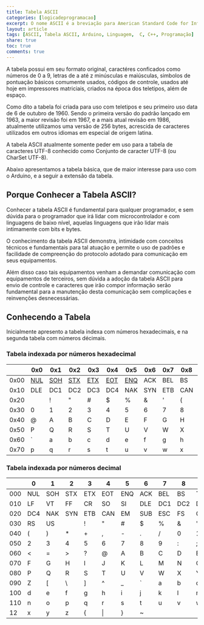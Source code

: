 ```yaml
---
title: Tabela ASCII
categories: [logicadeprogramacao]
excerpt: O nome ASCII é a breviação para American Standard Code for Information Interchange, foi criada com base no idioma inglês e foi codificada sobre 7 bits, sendo 128 códigos existêntes, inicialmente.
layout: article
tags: [ASCII, Tabela ASCII, Arduino, Linguagem,  C, C++, Programação]
share: true
toc: true
comments: true
---
```


A tabela possui em seu formato original, caractéres conficados como números de 0 a 9, letras de a até z
minúsculas e maiúsculas, simbolos de pontuação básicos comumente usados, códigos de controle, usados até 
hoje em impressores matriciais, criados na época dos teletipos, além de espaço.

Como dito a tabela foi criada para uso com teletipos e seu primeiro uso data de 6 de outubro de 1960.
Sendo o primeira versão do padrão lançado em 1963, a maior revisão foi em 1967, e a mais atual revisão
em 1986, atualmente utilizamos uma versão de 256 bytes, acrescida de caracteres utilizados em outros 
idiomas em especial de origem latina.

A tabela ASCII atualmente somente peder em uso para a tabela de caracteres UTF-8 conhecido como Conjunto
de caracter UTF-8 (ou CharSet UTF-8).

Abaixo apresentamos a tabela básica, que de maior interesse para uso com o Arduino, e a seguir a extensão da tabela. 

## Porque Conhecer a Tabela ASCII?

Conhecer a tabela ASCII é fundamental para qualquer programador, e sem dúvida para o programador
que irá lidar com microcontrolador e com linguagens de baixo nível, aquelas linguagens que irão lidar
mais intimamente com bits e bytes.

O conhecimento da tabela ASCII demonstra, intimidade com conceitos técnicos e fundamentais para tal 
atuação e permite o uso de padrões e facilidade de compreenção do protocolo adotado para comunicação
em seus equipamentos.

Além disso caso tais equipamentos venham a demandar comunicação com equipamentos de terceiros, sem dúvida
a adoção da tabela ASCII para envio de controle e caracteres que irão compor informação serão fundamental
para a manutenção desta comunicação sem complicações e reinvenções desnecessárias.

## Conhecendo a Tabela
 
Inicialmente apresento a tabela indexa com números hexadecimais, e na segunda tabela com números décimais.

### Tabela indexada por números hexadecimal

|      | 0x0 | 0x1 | 0x2 | 0x3 | 0x4 | 0x5 | 0x6 | 0x7 | 0x8 | 0x9 | 0xA | 0xB | 0xC | 0xD | 0xE | 0xF |      | 
| ---- | --- | --- | --- | --- | --- | --- | --- | --- | --- | --- | --- | --- | --- | --- | --- | --- | -----|
| 0x00 | [NUL](/ASCII/NULL) | [SOH](/ASCII/SOH) | [STX](/ASCII/STX) | [ETX](/ASCII/ETX) | [EOT](/ASCII/EOT) | [ENQ](/ASCII/NUL) | ACK | BEL | BS  | TAB | LF  | VT  | FF  | CR  | SO  | SI  | 0x0F | 
| 0x10 | DLE | DC1 | DC2 | DC3 | DC4 | NAK | SYN | ETB | CAN | EM  | SUB | ESC | FS  | GS  | RS  | US  | 0x1F |
| 0x20 |     | !   | "   | #   | $   | %   | &   | '   | (   | )   | *   | +   | ,   | -   | .   | /   | 0x2F |
| 0x30 | 0   | 1   | 2   | 3   | 4   | 5   | 6   | 7   | 8   | 9   | :   | ;   | <   | =   | >   | ?   | 0x3F |
| 0x40 | @   | A   | B   | C   | D   | E   | F   | G   | H   | I   | J   | K   | L   | M   | N   | O   | 0x4F |
| 0x50 | P   | Q   | R   | S   | T   | U   | V   | W   | X   | Y   | Z   | [   | \   | ]   | ^   | _   | 0x5F |
| 0x60 | `   | a   | b   | c   | d   | e   | f   | g   | h   | i   | j   | k   | l   | m   | n   | o   | 0x6F |
| 0x70 | p   | q   | r   | s   | t   | u   | v   | w   | x   | y   | z   | {   | \|  | }   | ~   |     | 0x7F |


### Tabela indexada por números decimal

|     | 0   | 1   | 2   | 3   | 4   | 5   | 6   | 7   | 8   | 9   |     |
| --- | --- | --- | --- | --- | --- | --- | --- | --- | --- | --- | --- |
| 000 | NUL | SOH | STX | ETX | EOT | ENQ | ACK | BEL | BS  | TAB | 009 |
| 010 | LF  | VT  | FF  | CR  | SO  | SI  | DLE | DC1 | DC2 | DC3 | 019 |
| 020 | DC4 | NAK | SYN | ETB | CAN | EM  | SUB | ESC | FS  | GS  | 029 |
| 030 | RS  | US  |     | !   | "   | #   | $   | %   | &   | '   | 039 |
| 040 | (   | )   | *   | +   | ,   | -   | .   | /   | 0   | 1   | 049 |
| 050 | 2   | 3   | 4   | 5   | 6   | 7   | 8   | 9   | :   | ;   | 059 |
| 060 | <   | =   | >   | ?   | @   | A   | B   | C   | D   | E   | 069 |
| 070 | F   | G   | H   | I   | J   | K   | L   | M   | N   | O   | 079 |
| 080 | P   | Q   | R   | S   | T   | U   | V   | W   | X   | Y   | 089 |
| 090 | Z   | [   | \   | ]   | ^   | _   | `   | a   | b   | c   | 099 |
| 100 | d   | e   | f   | g   | h   | i   | j   | k   | l   | m   | 109 |
| 110 | n   | o   | p   | q   | r   | s   | t   | u   | v   | w   | 119 |
| 12  | x   | y   | z   | {   | \|  | }   | ~   |     |     |     | 129 |

